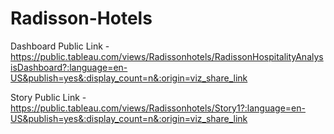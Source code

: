 # Radisson-Hotels


Dashboard Public Link - https://public.tableau.com/views/Radissonhotels/RadissonHospitalityAnalysisDashboard?:language=en-US&publish=yes&:display_count=n&:origin=viz_share_link

Story Public Link - https://public.tableau.com/views/Radissonhotels/Story1?:language=en-US&publish=yes&:display_count=n&:origin=viz_share_link
